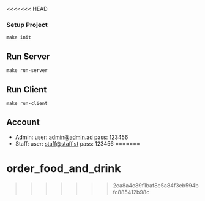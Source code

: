 <<<<<<< HEAD
### Setup Project
```
make init
```

## Run Server
```
make run-server
```

## Run Client
```
make run-client
```

## Account
- Admin: 
user: admin@admin.ad
pass: 123456
- Staff:
user: staff@staff.st
pass: 123456
=======
# order_food_and_drink
>>>>>>> 2ca8a4c89f1baf8e5a84f3eb594bfc885412b98c
